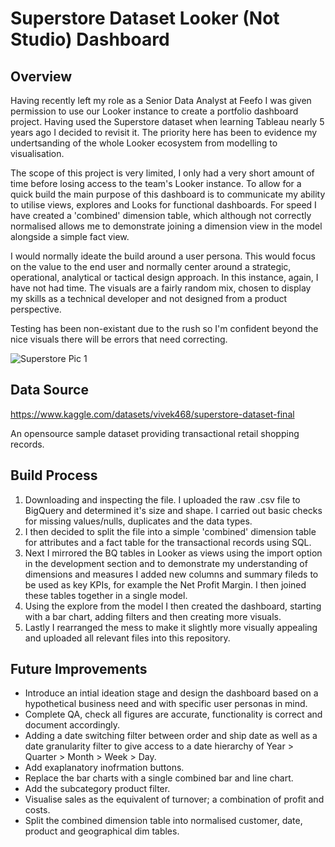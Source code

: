 # Superstore Dataset Looker (Not Studio) Dashboard


## Overview

Having recently left my role as a Senior Data Analyst at Feefo I was given permission to use our Looker instance to create a portfolio dashboard project. Having used the Superstore dataset when learning Tableau nearly 5 years ago I decided to revisit it. The priority here has been to evidence my undertsanding of the whole Looker ecosystem from modelling to visualisation. 

The scope of this project is very limited, I only had a very short amount of time before losing access to the team's Looker instance. To allow for a quick build the main purpose of this dashboard is to communicate my ability to utilise views, explores and Looks for functional dashboards. For speed I have created a 'combined' dimension table, which although not correctly normalised allows me to demonstrate joining a dimension view in the model alongside a simple fact view. 

I would normally ideate the build around a user persona. This would focus on the value to the end user and normally center around a strategic, operational, analytical or tactical design approach. In this instance, again, I have not had time. The visuals are a fairly random mix, chosen to display my skills as a technical developer and not designed from a product perspective. 

Testing has been non-existant due to the rush so I'm confident beyond the nice visuals there will be errors that need correcting. 

![Superstore Pic 1](https://github.com/user-attachments/assets/0185485e-a9fd-4da1-8642-d042a3aece11)


## Data Source

https://www.kaggle.com/datasets/vivek468/superstore-dataset-final

An opensource sample dataset providing transactional retail shopping records.

## Build Process

1. Downloading and inspecting the file. I uploaded the raw .csv file to BigQuery and determined it's size and shape. I carried out basic checks for missing values/nulls, duplicates and the data types.
2. I then decided to split the file into a simple 'combined' dimension table for attributes and a fact table for the transactional records using SQL.
3. Next I mirrored the BQ tables in Looker as views using the import option in the development section and to demonstrate my understanding of dimensions and measures I added new columns and summary fileds to be used as key KPIs, for example the Net Profit Margin. I then joined these tables together in a single model. 
4. Using the explore from the model I then created the dashboard, starting with a bar chart, adding filters and then creating more visuals.
5. Lastly I rearranged the mess to make it slightly more visually appealing and uploaded all relevant files into this repository. 

## Future Improvements

- Introduce an intial ideation stage and design the dashboard based on a hypothetical business need and with specific user personas in mind.
- Complete QA, check all figures are accurate, functionality is correct and document accordingly. 
- Adding a date switching filter between order and ship date as well as a date granularity filter to give access to a date hierarchy of Year > Quarter > Month > Week > Day.
- Add exaplanatory inofrmation buttons.
- Replace the bar charts with a single combined bar and line chart.
- Add the subcategory product filter.
- Visualise sales as the equivalent of turnover; a combination of profit and costs.
- Split the combined dimension table into normalised customer, date, product and geographical dim tables. 











